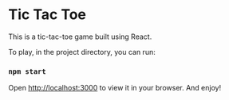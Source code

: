 # Tic Tac Toe

This is a tic-tac-toe game built using React.

To play, in the project directory, you can run:

### `npm start`

Open [http://localhost:3000](http://localhost:3000) to view it in your browser. And enjoy!


